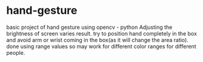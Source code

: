 # hand-gesture
basic project of hand gesture using opencv - python
Adjusting the brightness of screen varies result.
try to position hand completely in the box and avoid arm or wrist coming in the box(as it will change the area ratio). 
done using range values so may work for different color ranges for different people.
